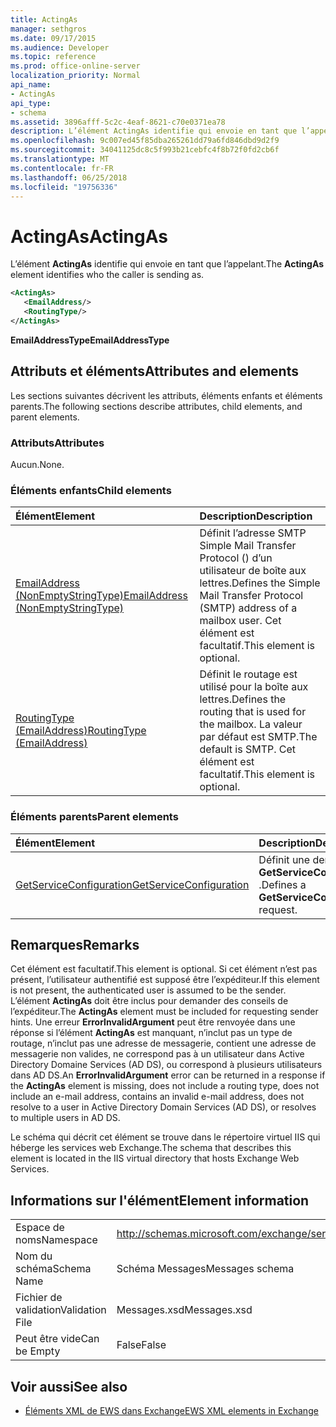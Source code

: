 ```yaml
---
title: ActingAs
manager: sethgros
ms.date: 09/17/2015
ms.audience: Developer
ms.topic: reference
ms.prod: office-online-server
localization_priority: Normal
api_name:
- ActingAs
api_type:
- schema
ms.assetid: 3896afff-5c2c-4eaf-8621-c70e0371ea78
description: L’élément ActingAs identifie qui envoie en tant que l’appelant.
ms.openlocfilehash: 9c007ed45f85dba265261dd79a6fd846dbd9d2f9
ms.sourcegitcommit: 34041125dc8c5f993b21cebfc4f8b72f0fd2cb6f
ms.translationtype: MT
ms.contentlocale: fr-FR
ms.lasthandoff: 06/25/2018
ms.locfileid: "19756336"
---
```

# <a name="actingas"></a><span data-ttu-id="f3ff9-103">ActingAs</span><span class="sxs-lookup"><span data-stu-id="f3ff9-103">ActingAs</span></span>

<span data-ttu-id="f3ff9-104">L’élément **ActingAs** identifie qui envoie en tant que l’appelant.</span><span class="sxs-lookup"><span data-stu-id="f3ff9-104">The **ActingAs** element identifies who the caller is sending as.</span></span> 
  
```xml
<ActingAs>
   <EmailAddress/>
   <RoutingType/>
</ActingAs>
```

 <span data-ttu-id="f3ff9-105">**EmailAddressType**</span><span class="sxs-lookup"><span data-stu-id="f3ff9-105">**EmailAddressType**</span></span>
## <a name="attributes-and-elements"></a><span data-ttu-id="f3ff9-106">Attributs et éléments</span><span class="sxs-lookup"><span data-stu-id="f3ff9-106">Attributes and elements</span></span>

<span data-ttu-id="f3ff9-107">Les sections suivantes décrivent les attributs, éléments enfants et éléments parents.</span><span class="sxs-lookup"><span data-stu-id="f3ff9-107">The following sections describe attributes, child elements, and parent elements.</span></span>
  
### <a name="attributes"></a><span data-ttu-id="f3ff9-108">Attributs</span><span class="sxs-lookup"><span data-stu-id="f3ff9-108">Attributes</span></span>

<span data-ttu-id="f3ff9-109">Aucun.</span><span class="sxs-lookup"><span data-stu-id="f3ff9-109">None.</span></span>
  
### <a name="child-elements"></a><span data-ttu-id="f3ff9-110">Éléments enfants</span><span class="sxs-lookup"><span data-stu-id="f3ff9-110">Child elements</span></span>

|<span data-ttu-id="f3ff9-111">**Élément**</span><span class="sxs-lookup"><span data-stu-id="f3ff9-111">**Element**</span></span>|<span data-ttu-id="f3ff9-112">**Description**</span><span class="sxs-lookup"><span data-stu-id="f3ff9-112">**Description**</span></span>|
|:-----|:-----|
|[<span data-ttu-id="f3ff9-113">EmailAddress (NonEmptyStringType)</span><span class="sxs-lookup"><span data-stu-id="f3ff9-113">EmailAddress (NonEmptyStringType)</span></span>](emailaddress-nonemptystringtype.md) <br/> |<span data-ttu-id="f3ff9-114">Définit l’adresse SMTP Simple Mail Transfer Protocol () d’un utilisateur de boîte aux lettres.</span><span class="sxs-lookup"><span data-stu-id="f3ff9-114">Defines the Simple Mail Transfer Protocol (SMTP) address of a mailbox user.</span></span> <span data-ttu-id="f3ff9-115">Cet élément est facultatif.</span><span class="sxs-lookup"><span data-stu-id="f3ff9-115">This element is optional.</span></span>  <br/> |
|[<span data-ttu-id="f3ff9-116">RoutingType (EmailAddress)</span><span class="sxs-lookup"><span data-stu-id="f3ff9-116">RoutingType (EmailAddress)</span></span>](routingtype-emailaddress.md) <br/> |<span data-ttu-id="f3ff9-117">Définit le routage est utilisé pour la boîte aux lettres.</span><span class="sxs-lookup"><span data-stu-id="f3ff9-117">Defines the routing that is used for the mailbox.</span></span> <span data-ttu-id="f3ff9-118">La valeur par défaut est SMTP.</span><span class="sxs-lookup"><span data-stu-id="f3ff9-118">The default is SMTP.</span></span> <span data-ttu-id="f3ff9-119">Cet élément est facultatif.</span><span class="sxs-lookup"><span data-stu-id="f3ff9-119">This element is optional.</span></span>  <br/> |
   
### <a name="parent-elements"></a><span data-ttu-id="f3ff9-120">Éléments parents</span><span class="sxs-lookup"><span data-stu-id="f3ff9-120">Parent elements</span></span>

|<span data-ttu-id="f3ff9-121">**Élément**</span><span class="sxs-lookup"><span data-stu-id="f3ff9-121">**Element**</span></span>|<span data-ttu-id="f3ff9-122">**Description**</span><span class="sxs-lookup"><span data-stu-id="f3ff9-122">**Description**</span></span>|
|:-----|:-----|
|[<span data-ttu-id="f3ff9-123">GetServiceConfiguration</span><span class="sxs-lookup"><span data-stu-id="f3ff9-123">GetServiceConfiguration</span></span>](getserviceconfiguration.md) <br/> |<span data-ttu-id="f3ff9-124">Définit une demande **GetServiceConfiguration** .</span><span class="sxs-lookup"><span data-stu-id="f3ff9-124">Defines a **GetServiceConfiguration** request.</span></span>  <br/> |
   
## <a name="remarks"></a><span data-ttu-id="f3ff9-125">Remarques</span><span class="sxs-lookup"><span data-stu-id="f3ff9-125">Remarks</span></span>

<span data-ttu-id="f3ff9-126">Cet élément est facultatif.</span><span class="sxs-lookup"><span data-stu-id="f3ff9-126">This element is optional.</span></span> <span data-ttu-id="f3ff9-127">Si cet élément n’est pas présent, l’utilisateur authentifié est supposé être l’expéditeur.</span><span class="sxs-lookup"><span data-stu-id="f3ff9-127">If this element is not present, the authenticated user is assumed to be the sender.</span></span> <span data-ttu-id="f3ff9-128">L’élément **ActingAs** doit être inclus pour demander des conseils de l’expéditeur.</span><span class="sxs-lookup"><span data-stu-id="f3ff9-128">The **ActingAs** element must be included for requesting sender hints.</span></span> <span data-ttu-id="f3ff9-129">Une erreur **ErrorInvalidArgument** peut être renvoyée dans une réponse si l’élément **ActingAs** est manquant, n’inclut pas un type de routage, n’inclut pas une adresse de messagerie, contient une adresse de messagerie non valides, ne correspond pas à un utilisateur dans Active Directory Domaine Services (AD DS), ou correspond à plusieurs utilisateurs dans AD DS.</span><span class="sxs-lookup"><span data-stu-id="f3ff9-129">An **ErrorInvalidArgument** error can be returned in a response if the **ActingAs** element is missing, does not include a routing type, does not include an e-mail address, contains an invalid e-mail address, does not resolve to a user in Active Directory Domain Services (AD DS), or resolves to multiple users in AD DS.</span></span> 
  
<span data-ttu-id="f3ff9-130">Le schéma qui décrit cet élément se trouve dans le répertoire virtuel IIS qui héberge les services web Exchange.</span><span class="sxs-lookup"><span data-stu-id="f3ff9-130">The schema that describes this element is located in the IIS virtual directory that hosts Exchange Web Services.</span></span>
  
## <a name="element-information"></a><span data-ttu-id="f3ff9-131">Informations sur l'élément</span><span class="sxs-lookup"><span data-stu-id="f3ff9-131">Element information</span></span>

|||
|:-----|:-----|
|<span data-ttu-id="f3ff9-132">Espace de noms</span><span class="sxs-lookup"><span data-stu-id="f3ff9-132">Namespace</span></span>  <br/> |http://schemas.microsoft.com/exchange/services/2006/messages  <br/> |
|<span data-ttu-id="f3ff9-133">Nom du schéma</span><span class="sxs-lookup"><span data-stu-id="f3ff9-133">Schema Name</span></span>  <br/> |<span data-ttu-id="f3ff9-134">Schéma Messages</span><span class="sxs-lookup"><span data-stu-id="f3ff9-134">Messages schema</span></span>  <br/> |
|<span data-ttu-id="f3ff9-135">Fichier de validation</span><span class="sxs-lookup"><span data-stu-id="f3ff9-135">Validation File</span></span>  <br/> |<span data-ttu-id="f3ff9-136">Messages.xsd</span><span class="sxs-lookup"><span data-stu-id="f3ff9-136">Messages.xsd</span></span>  <br/> |
|<span data-ttu-id="f3ff9-137">Peut être vide</span><span class="sxs-lookup"><span data-stu-id="f3ff9-137">Can be Empty</span></span>  <br/> |<span data-ttu-id="f3ff9-138">False</span><span class="sxs-lookup"><span data-stu-id="f3ff9-138">False</span></span>  <br/> |
   
## <a name="see-also"></a><span data-ttu-id="f3ff9-139">Voir aussi</span><span class="sxs-lookup"><span data-stu-id="f3ff9-139">See also</span></span>

- [<span data-ttu-id="f3ff9-140">Éléments XML de EWS dans Exchange</span><span class="sxs-lookup"><span data-stu-id="f3ff9-140">EWS XML elements in Exchange</span></span>](ews-xml-elements-in-exchange.md)

